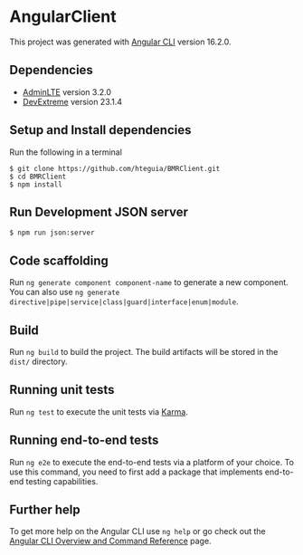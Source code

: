 # AngularClient

This project was generated with [Angular CLI](https://github.com/angular/angular-cli) version 16.2.0.

## Dependencies
* [AdminLTE](https://adminlte.io/) version 3.2.0
* [DevExtreme](https://js.devexpress.com/Documentation/) version 23.1.4

## Setup and Install dependencies

Run the following in a terminal

```
$ git clone https://github.com/hteguia/BMRClient.git
$ cd BMRClient
$ npm install
```

## Run Development JSON  server

```
$ npm run json:server
```

## Code scaffolding

Run `ng generate component component-name` to generate a new component. You can also use `ng generate directive|pipe|service|class|guard|interface|enum|module`.

## Build

Run `ng build` to build the project. The build artifacts will be stored in the `dist/` directory.

## Running unit tests

Run `ng test` to execute the unit tests via [Karma](https://karma-runner.github.io).

## Running end-to-end tests

Run `ng e2e` to execute the end-to-end tests via a platform of your choice. To use this command, you need to first add a package that implements end-to-end testing capabilities.

## Further help

To get more help on the Angular CLI use `ng help` or go check out the [Angular CLI Overview and Command Reference](https://angular.io/cli) page.
